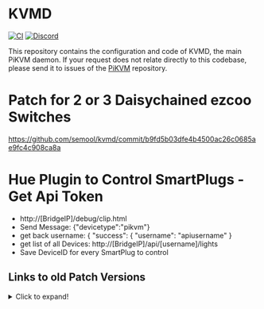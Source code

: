 # KVMD
[![CI](https://github.com/pikvm/kvmd/workflows/CI/badge.svg)](https://github.com/pikvm/kvmd/actions?query=workflow%3ACI)
[![Discord](https://img.shields.io/discord/580094191938437144?logo=discord)](https://discord.gg/bpmXfz5)

This repository contains the configuration and code of KVMD, the main PiKVM daemon.
If your request does not relate directly to this codebase, please send it to issues of the [PiKVM](https://github.com/pikvm/pikvm/issues) repository.

# Patch for 2 or 3 Daisychained ezcoo Switches
https://github.com/semool/kvmd/commit/b9fd5b03dfe4b4500ac26c0685ae9fc4c908ca8a

# Hue Plugin to Control SmartPlugs - Get Api Token
- http://[BridgeIP]/debug/clip.html
- Send Message: {"devicetype":"pikvm"}
- get back username: {	"success": {	"username": "apiusername"	}
- get list of all Devices: http://[BridgeIP]/api/[username]/lights
- Save DeviceID for every SmartPlug to control

## Links to old Patch Versions
<details>
  <summary>Click to expand!</summary>

# 2x Ezcoo KVM 4x Switch Patch (7 usable Ports)
https://github.com/semool/kvmd/commit/1f9448cbc07cefbe0d32b7178596178e8cac0b03

# 3x Ezcoo KVM 4x Switch Patch (10 usable Ports)
https://github.com/semool/kvmd/commit/d950c1c771ad30d5f2adea62a1d7eb6082f1da69
</details><br/>